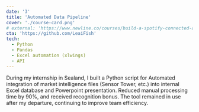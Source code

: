 ```yaml
---
date: '3'
title: 'Automated Data Pipeline'
cover: './course-card.png'
# external: 'https://www.newline.co/courses/build-a-spotify-connected-app'
cta: 'https://github.com/LeaiFish'
tech:
  - Python
  - Pandas
  - Excel automation (xlwings)
  - API
---
```


During my internship in Sealand, I built a Python script for Automated integration of market intelligence files (Sensor Tower, etc.) into internal Excel database and Powerpoint presentation. <span style="color: var(--green);">Reduced manual processing time by 90%,</span> and received recognition bonus. 
The tool remained in use after my departure, continuing to improve team efficiency.